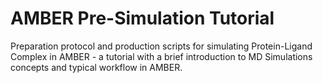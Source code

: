 # AMBER Pre-Simulation Tutorial
Preparation protocol and production scripts for simulating Protein-Ligand Complex in AMBER - a tutorial with a brief introduction to MD Simulations concepts and typical workflow in AMBER.
